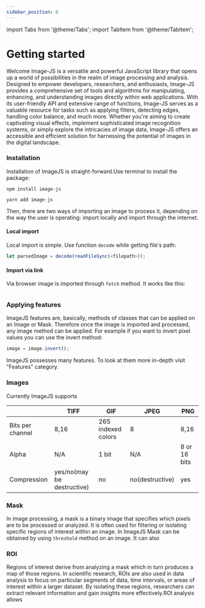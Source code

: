 ```yaml
---
sidebar_position: 0
---
```


import Tabs from '@theme/Tabs';
import TabItem from '@theme/TabItem';

# Getting started

Welcome
Image-JS is a versatile and powerful JavaScript library that opens up a world of possibilities in the realm of image processing and analysis. Designed to empower developers, researchers, and enthusiasts, Image-JS provides a comprehensive set of tools and algorithms for manipulating, enhancing, and understanding images directly within web applications. With its user-friendly API and extensive range of functions, Image-JS serves as a valuable resource for tasks such as applying filters, detecting edges, handling color balance, and much more. Whether you're aiming to create captivating visual effects, implement sophisticated image recognition systems, or simply explore the intricacies of image data, Image-JS offers an accessible and efficient solution for harnessing the potential of images in the digital landscape.

### Installation

Installation of ImageJS is straight-forward.Use terminal to install the package:

<Tabs>
<TabItem value="npm" label="npm" default>

```
npm install image-js
```

</TabItem>
<TabItem value="yarn" label="yarn">

```
yarn add image-js
```

</TabItem>
</Tabs>

Then, there are two ways of importing an image to process it, depending on the way the user is operating: import locally and import through the internet.

#### Local import

Local import is simple. Use function `decode` while getting file's path:

```ts
let parsedImage = decode(readFileSync(<filepath>));
```

#### Import via link

Via browser image is imported through `fetch` method. It works like this:

```

```

### Applying features

ImageJS features are, basically, methods of classes that can be applied on an Image or Mask. Therefore once the image is imported and processed, any image method can be applied. For example if you want to invert pixel values you can use the invert method:

```ts
image = image.invert();
```

ImageJS possesses many features. To look at them more in-depth visit "Features" category.

### Images

Currently ImageJS supports

|                  | TIFF                       | GIF                | JPEG            | PNG          |
| ---------------- | -------------------------- | ------------------ | --------------- | ------------ |
| Bits per channel | 8,16                       | 265 indexed colors | 8               | 8,16         |
| Alpha            | N/A                        | 1 bit              | N/A             | 8 or 16 bits |
| Compression      | yes/no(may be destructive) | no                 | no(destructive) | yes          |

### Mask

In image processing, a mask is a binary image that specifies which pixels are to be processed or analyzed. It is often used for filtering or isolating specific regions of interest within an image.
In ImageJS Mask can be obtained by using `threshold` method on an image. It can also

### ROI

Regions of interest derive from analyzing a mask which in turn produces a map of those regions.
In scientific research, ROIs are also used in data analysis to focus on particular segments of data, time intervals, or areas of interest within a larger dataset. By isolating these regions, researchers can extract relevant information and gain insights more effectively.ROI analysis allows
